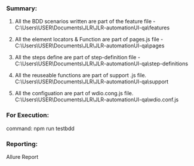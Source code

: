 ### Summary:
1. All the BDD scenarios written are part of the feature file - 
C:\Users\USER\Documents\JLR\JLR-automationUI-qa\features

2. All the element locators & Function are part of pages.js file -
C:\Users\USER\Documents\JLR\JLR-automationUI-qa\pages

3. All the steps define are part of step-definition file -
C:\Users\USER\Documents\JLR\JLR-automationUI-qa\step-definitions

4. All the reuseable functions are part of support .js file. 
C:\Users\USER\Documents\JLR\JLR-automationUI-qa\support

5. All the configuation are part of wdio.cong.js file.
C:\Users\USER\Documents\JLR\JLR-automationUI-qa\wdio.conf.js

### For Execution:
command: npm run testbdd

### Reporting:
Allure Report


